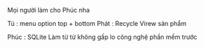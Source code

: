 Mọi người làm cho Phúc nha 

Tú : menu option top + bottom 
Phát : Recycle Virew sản phẩm 

Phúc : SQLite 
Làm từ từ không gấp lo công nghệ phần mềm trước 
